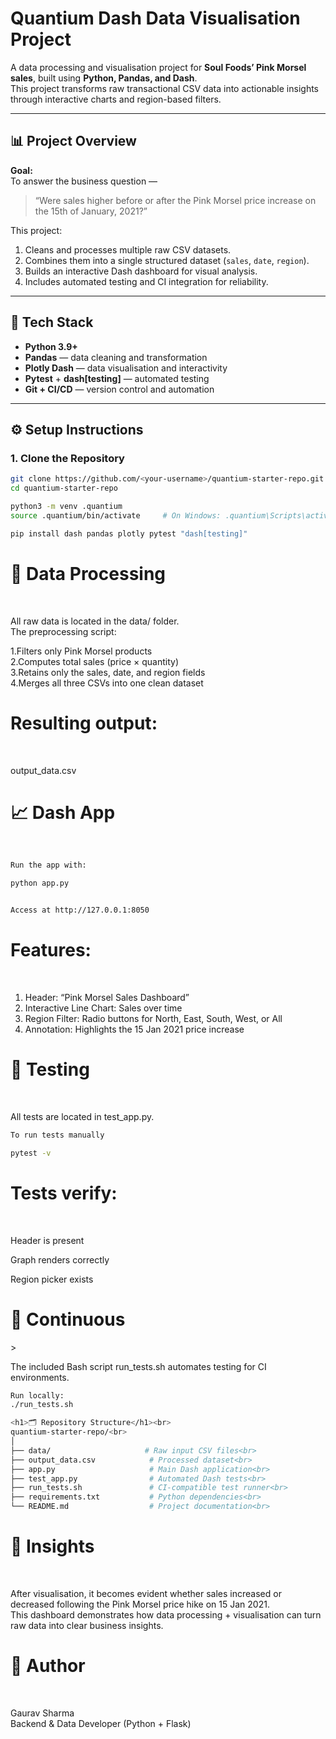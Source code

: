 # Quantium Dash Data Visualisation Project

A data processing and visualisation project for **Soul Foods’ Pink Morsel sales**, built using **Python, Pandas, and Dash**.  
This project transforms raw transactional CSV data into actionable insights through interactive charts and region-based filters.

---

## 📊 Project Overview

**Goal:**  
To answer the business question —  
> “Were sales higher before or after the Pink Morsel price increase on the 15th of January, 2021?”

This project:
1. Cleans and processes multiple raw CSV datasets.
2. Combines them into a single structured dataset (`sales`, `date`, `region`).
3. Builds an interactive Dash dashboard for visual analysis.
4. Includes automated testing and CI integration for reliability.

---

## 🧩 Tech Stack

- **Python 3.9+**
- **Pandas** — data cleaning and transformation  
- **Plotly Dash** — data visualisation and interactivity  
- **Pytest** + **dash[testing]** — automated testing  
- **Git + CI/CD** — version control and automation  

---

## ⚙️ Setup Instructions

### 1. Clone the Repository
```bash
git clone https://github.com/<your-username>/quantium-starter-repo.git
cd quantium-starter-repo
```
```bash
python3 -m venv .quantium
source .quantium/bin/activate     # On Windows: .quantium\Scripts\activate
```
```bash
pip install dash pandas plotly pytest "dash[testing]"
```

<h1>🧮 Data Processing</h1><br>

All raw data is located in the data/ folder.<br>
The preprocessing script:<br>

1.Filters only Pink Morsel products<br>
2.Computes total sales (price × quantity)<br>
3.Retains only the sales, date, and region fields<br>
4.Merges all three CSVs into one clean dataset<br>

<h1>Resulting output:</h1><br>

output_data.csv<br>

<h1>📈 Dash App</h1><br>

```bash
Run the app with:

python app.py


Access at http://127.0.0.1:8050
```
<h1>Features:</h1><br>

1. Header: “Pink Morsel Sales Dashboard”<br>
2. Interactive Line Chart: Sales over time<br>
3. Region Filter: Radio buttons for North, East, South, West, or All<br>
4. Annotation: Highlights the 15 Jan 2021 price increase<br>

<h1>🧪 Testing</h1><br>

All tests are located in test_app.py.<br>

```bash
To run tests manually

pytest -v

```

<h1>Tests verify:</h1><br>

Header is present<br>

Graph renders correctly<br>

Region picker exists<br>

<h1>🤖 Continuous </h1>><br>

The included Bash script run_tests.sh automates testing for CI environments.<br>

```bash
Run locally:
./run_tests.sh
```
```bash
<h1>🗂️ Repository Structure</h1><br>
quantium-starter-repo/<br>
│
├── data/                     # Raw input CSV files<br>
├── output_data.csv            # Processed dataset<br>
├── app.py                     # Main Dash application<br>
├── test_app.py                # Automated Dash tests<br>
├── run_tests.sh               # CI-compatible test runner<br>
├── requirements.txt           # Python dependencies<br>
└── README.md                  # Project documentation<br>
```
<h1>🧠 Insights</h1><br>

After visualisation, it becomes evident whether sales increased or decreased following the Pink Morsel price hike on 15 Jan 2021.<br>
This dashboard demonstrates how data processing + visualisation can turn raw data into clear business insights.<br>

<h1>🏁 Author</h1><br>

Gaurav Sharma<br>
Backend & Data Developer (Python + Flask)<br>